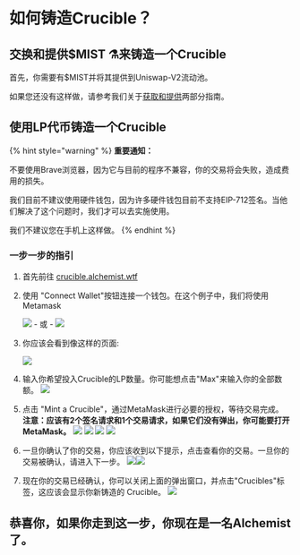 # 如何铸造Crucible？

## 交换和提供$MIST ⚗️来铸造一个Crucible

首先，你需要有$MIST并将其提供到Uniswap-V2流动池。

如果您还没有这样做，请参考我们关于[获取和提供](../../acquiring-and-subscribing.md)两部分指南。

## 使用LP代币铸造一个Crucible

{% hint style="warning" %}
**重要通知：**

不要使用Brave浏览器，因为它与目前的程序不兼容，你的交易将会失败，造成费用的损失。

我们目前不建议使用硬件钱包，因为许多硬件钱包目前不支持EIP-712签名。当他们解决了这个问题时，我们才可以去实施使用。

我们不建议您在手机上这样做。
{% endhint %}

### 一步一步的指引

1. 首先前往 [crucible.alchemist.wtf](https://crucible.alchemist.wtf/)
2. 使用 "Connect Wallet"按钮连接一个钱包。在这个例子中，我们将使用Metamask

   ![](../../.gitbook/assets/screenshot-2021-05-07-at-12.48.31.png) - 或 - ![](../../.gitbook/assets/screenshot-2021-05-07-at-12.48.38.png) 

3. 你应该会看到像这样的页面:

    ![](../../.gitbook/assets/screenshot-2021-05-07-at-12.49.57.png) 

4. 输入你希望投入Crucible的LP数量。你可能想点击"Max"来输入你的全部数额。  ![](../../.gitbook/assets/screenshot-2021-05-07-at-12.50.01.png)  
5. 点击 "Mint a Crucible"，通过MetaMask进行必要的授权，等待交易完成。 **注意：应该有2个签名请求和1个交易请求，如果它们没有弹出，你可能要打开MetaMask。** ![](../../.gitbook/assets/screenshot-2021-05-07-at-12.50.05.png)  ![](../../.gitbook/assets/screenshot-2021-05-07-at-12.50.16.png) ![](../../.gitbook/assets/screenshot-2021-05-07-at-12.50.20.png) ![](../../.gitbook/assets/screenshot-2021-05-07-at-12.50.28.png) 
6. 一旦你确认了你的交易，你应该收到以下提示，点击查看你的交易。一旦你的交易被确认，请进入下一步。 ![](../../.gitbook/assets/screenshot-2021-05-07-at-13.12.02.png)![](../../.gitbook/assets/screenshot-2021-05-07-at-13.24.50.png) 
7. 现在你的交易已经确认，你可以关闭上面的弹出窗口，并点击"Crucibles"标签，这应该会显示你新铸造的 Crucible。 ![](../../.gitbook/assets/screenshot-2021-05-07-at-13.01.22.png) 

## 恭喜你，如果你走到这一步，你现在是一名**Alchemist**了。

